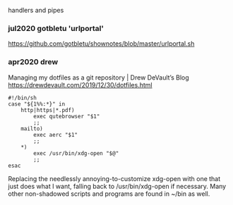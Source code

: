 handlers and pipes

### jul2020 gotbletu 'urlportal'

https://github.com/gotbletu/shownotes/blob/master/urlportal.sh

### apr2020 drew



Managing my dotfiles as a git repository | Drew DeVault’s Blog
https://drewdevault.com/2019/12/30/dotfiles.html

```
#!/bin/sh
case "${1%%:*}" in
	http|https|*.pdf)
		exec qutebrowser "$1"
		;;
	mailto)
		exec aerc "$1"
		;;
	*)
		exec /usr/bin/xdg-open "$@"
		;;
esac
```

Replacing the needlessly annoying-to-customize xdg-open with one that just does what I want, falling back to /usr/bin/xdg-open if necessary. Many other non-shadowed scripts and programs are found in ~/bin as well.




